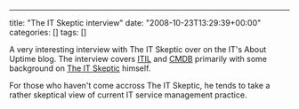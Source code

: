---
title: "The IT Skeptic interview"
date: "2008-10-23T13:29:39+00:00"
categories: []
tags: []

A very interesting interview with The IT Skeptic over on the IT's About Uptime blog. The interview covers <a href="http://en.wikipedia.org/wiki/ITIL">ITIL</a> and <a href="http://en.wikipedia.org/wiki/CMDB">CMDB</a> primarily with some background on <a href="http://www.itskeptic.org/">The IT Skeptic</a> himself.

For those who haven't come accross The IT Skeptic, he tends to take a rather skeptical view of current IT service management practice.
